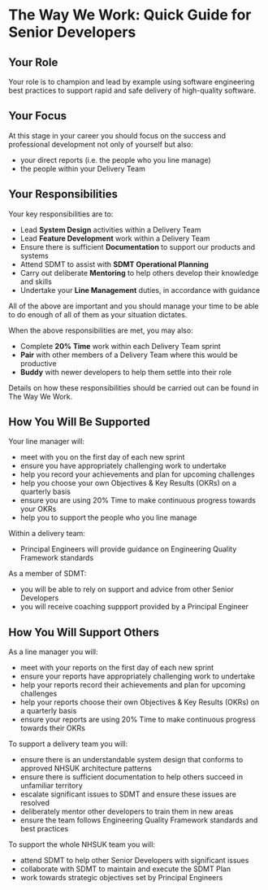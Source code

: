 
# The Way We Work: Quick Guide for Senior Developers

## Your Role

Your role is to champion and lead by example using software engineering best practices to support rapid and safe delivery of high-quality software.

## Your Focus

At this stage in your career you should focus on the success and professional development not only of yourself but also:

- your direct reports (i.e. the people who you line manage)
- the people within your Delivery Team

## Your Responsibilities

Your key responsibilities are to:

- Lead **System Design** activities within a Delivery Team
- Lead **Feature Development** work within a Delivery Team
- Ensure there is sufficient **Documentation** to support our products and systems
- Attend SDMT to assist with **SDMT Operational Planning**
- Carry out deliberate **Mentoring** to help others develop their knowledge and skills
- Undertake your **Line Management** duties, in accordance with guidance

All of the above are important and you should manage your time to be able to do enough of all of them as your situation dictates.

When the above responsibilities are met, you may also:

- Complete **20% Time** work within each Delivery Team sprint
- **Pair** with other members of a Delivery Team where this would be productive
- **Buddy** with newer developers to help them settle into their role

Details on how these responsibilities should be carried out can be found in The Way We Work.

## How You Will Be Supported

Your line manager will:

- meet with you on the first day of each new sprint
- ensure you have appropriately challenging work to undertake
- help you record your achievements and plan for upcoming challenges
- help you choose your own Objectives & Key Results (OKRs) on a quarterly basis
- ensure you are using 20% Time to make continuous progress towards your OKRs
- help you to support the people who you line manage

Within a delivery team:

- Principal Engineers will provide guidance on Engineering Quality Framework standards

As a member of SDMT:

- you will be able to rely on support and advice from other Senior Developers
- you will receive coaching suppport provided by a Principal Engineer

## How You Will Support Others

As a line manager you will:

- meet with your reports on the first day of each new sprint
- ensure your reports have appropriately challenging work to undertake
- help your reports record their achievements and plan for upcoming challenges
- help your reports choose their own Objectives & Key Results (OKRs) on a quarterly basis
- ensure your reports are using 20% Time to make continuous progress towards their OKRs

To support a delivery team you will:

- ensure there is an understandable system design that conforms to approved NHSUK architecture patterns
- ensure there is sufficient documentation to help others succeed in unfamiliar territory
- escalate significant issues to SDMT and ensure these issues are resolved
- deliberately mentor other developers to train them in new areas
- ensure the team follows Engineering Quality Framework standards and best practices

To support the whole NHSUK team you will:

- attend SDMT to help other Senior Developers with significant issues
- collaborate with SDMT to maintain and execute the SDMT Plan
- work towards strategic objectives set by Principal Engineers




